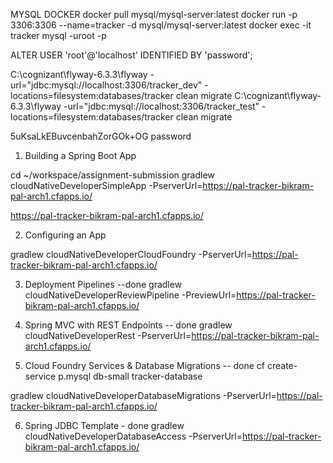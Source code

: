 MYSQL DOCKER
docker pull mysql/mysql-server:latest
docker run -p 3306:3306 --name=tracker -d mysql/mysql-server:latest
docker exec -it tracker mysql -uroot -p

ALTER USER 'root'@'localhost' IDENTIFIED BY 'password';

C:\cognizant\flyway-6.3.3\flyway -url="jdbc:mysql://localhost:3306/tracker_dev" -locations=filesystem:databases/tracker clean migrate
C:\cognizant\flyway-6.3.3\flyway -url="jdbc:mysql://localhost:3306/tracker_test" -locations=filesystem:databases/tracker clean migrate



5uKsaLkEBuvcenbahZorGOk+OG
password


1. Building a Spring Boot App

cd ~/workspace/assignment-submission 
gradlew cloudNativeDeveloperSimpleApp -PserverUrl=https://pal-tracker-bikram-pal-arch1.cfapps.io/

https://pal-tracker-bikram-pal-arch1.cfapps.io/


2. Configuring an App

gradlew cloudNativeDeveloperCloudFoundry -PserverUrl=https://pal-tracker-bikram-pal-arch1.cfapps.io/

3. Deployment Pipelines --done
gradlew cloudNativeDeveloperReviewPipeline -PreviewUrl=https://pal-tracker-bikram-pal-arch1.cfapps.io/

4. Spring MVC with REST Endpoints -- done
gradlew cloudNativeDeveloperRest -PserverUrl=https://pal-tracker-bikram-pal-arch1.cfapps.io/

5. Cloud Foundry Services & Database Migrations -- done
cf create-service p.mysql db-small tracker-database

gradlew cloudNativeDeveloperDatabaseMigrations -PserverUrl=https://pal-tracker-bikram-pal-arch1.cfapps.io/

6. Spring JDBC Template - done
gradlew cloudNativeDeveloperDatabaseAccess -PserverUrl=https://pal-tracker-bikram-pal-arch1.cfapps.io/
